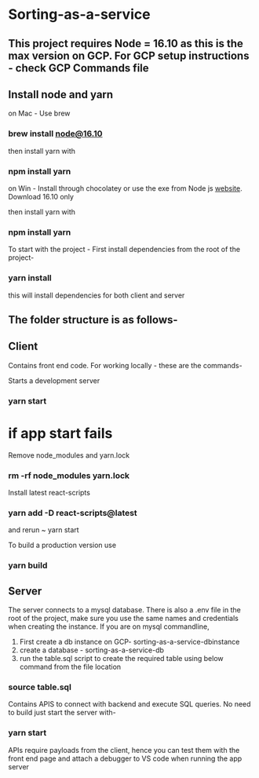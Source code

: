 # Sorting-as-a-service

This project requires Node = 16.10 as this is the max version on GCP. For GCP setup instructions - check GCP Commands file
------
## Install node and yarn
on Mac - Use brew
### brew install node@16.10

then install yarn with 
### npm install yarn

on Win - Install through chocolatey or use the exe from Node js [website](https://nodejs.org/en/download/current/). Download 16.10 only

then install yarn with 
### npm install yarn

To start with the project - 
First install dependencies from the root of the project-
### yarn install
this will install dependencies for both client and server

## The folder structure is as follows-
## Client
Contains front end code. For working locally - these are the commands-

Starts a development server
### yarn start

# if app start fails
Remove node_modules and yarn.lock
### rm -rf node_modules yarn.lock

Install latest react-scripts
### yarn add -D react-scripts@latest

 and rerun ~ yarn start
 
 To build a production version use
 ### yarn build
 
 ## Server
 
 The server connects to a mysql database. There is also a .env file in the root of the project, make sure you use the same names and credentials when creating the instance.
 If you are on mysql commandline, 
 1) First create a db instance on GCP- sorting-as-a-service-dbinstance
 2) create a database - sorting-as-a-service-db
 3) run the table.sql script to create the required table using below command from the file location
 ### source table.sql
 
Contains APIS to connect with backend and execute SQL queries. No need to build just start the server with-
### yarn start

APIs require payloads from the client, hence you can test them with the front end page and attach a debugger to VS code when running the app server
